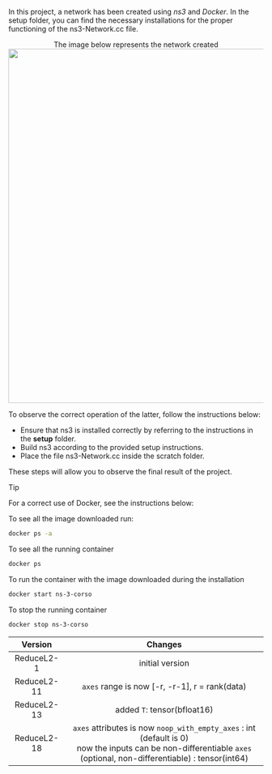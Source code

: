 In this project, a network has been created using *ns3* and *Docker*. In the setup folder, you can find the necessary installations for the proper functioning of the ns3-Network.cc file.

<p align = "center">
  The image below represents the network created
  <img src = "https://github.com/LucaTamSapienza/ns3Project/assets/155265433/11a58814-1583-4d09-96eb-ff6dded48c99" width = 700, heigth = 300/>
</p>


To observe the correct operation of the latter, follow the instructions below:

- Ensure that ns3 is installed correctly by referring to the instructions in the **setup** folder.
- Build ns3 according to the provided setup instructions.
- Place the file ns3-Network.cc inside the scratch folder.

These steps will allow you to observe the final result of the project.
>[!tip]
>For a correct use of Docker, see the instructions below:


To see all the image downloaded run:
```sh
docker ps -a
```
To see all the running container
```sh
docker ps
```
To run the container with the image downloaded during the installation
```sh
docker start ns-3-corso
```
To stop the running container
```sh
docker stop ns-3-corso
```


|Version|Changes|
|:-------:|:-------:|
|ReduceL2-1|initial version|
|ReduceL2-11|`axes` range is now [-r, -r-1], r = rank(data)|
|ReduceL2-13|added `T`:  tensor(bfloat16)|
|ReduceL2-18|`axes` attributes is now `noop_with_empty_axes` : int (default is 0) <br> now the inputs can be non-differentiable `axes` (optional, non-differentiable) : tensor(int64)|

